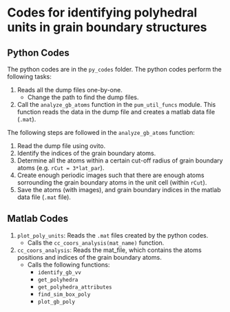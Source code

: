 # Codes for identifying polyhedral units in grain boundary structures

## Python Codes

The python codes are in the `py_codes` folder. The python codes perform the following tasks:

1. Reads all the dump files one-by-one.
	+ Change the path to find the dump files.
2. Call the `analyze_gb_atoms` function in the `pum_util_funcs` module. This function reads the data in the dump file and creates a matlab data file (`.mat`).

The following steps are followed in the `analyze_gb_atoms` function:

1. Read the dump file using ovito.
2. Identify the indices of the grain boundary atoms.
3. Determine all the atoms within a certain cut-off radius of grain boundary atoms (e.g. `rCut = 3*lat_par`).
4. Create enough periodic images such that there are enough atoms sorrounding the grain boundary atoms in the unit cell (within `rCut`).
5. Save the atoms (with images), and grain boundary indices in the matlab data file (`.mat` file).


## Matlab Codes

1. `plot_poly_units`: Reads the `.mat` files created by the python codes.
	+ Calls the `cc_coors_analysis(mat_name)` function.
2. `cc_coors_analysis`: Reads the mat_file, which contains the atoms positions and indices of the grain boundary atoms.
	+ Calls the following functions:
		- `identify_gb_vv`
		- `get_polyhedra`
		- `get_polyhedra_attributes`
		- `find_sim_box_poly`
		- `plot_gb_poly`


